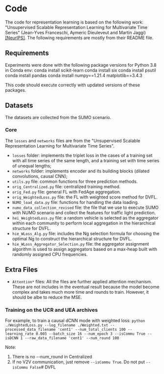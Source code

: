 
# Code

The code for representation learning is based on the following work: "Unsupervised Scalable Representation Learning for Multivariate Time Series" (Jean-Yves Franceschi, Aymeric Dieuleveut and Martin Jaggi) [[NeurIPS]](https://papers.nips.cc/paper/8713-unsupervised-scalable-representation-learning-for-multivariate-time-series). The following requirements are mostly from their README file.

## Requirements

Experiments were done with the following package versions for Python 3.8 in Conda env:
conda install scikit-learn
conda install six
conda install psutil
conda install pandas
conda install numpy==1.21.4 matplotlib==3.4.3

This code should execute correctly with updated versions of these packages.

## Datasets

The datasets are collected from the SUMO scenario.

### Core
The `losses` and `networks` files are from the "Unsupervised Scalable Representation Learning for Multivariate Time Series".
 - `losses` folder: implements the triplet loss in the cases of a training set
   with all time series of the same length, and a training set with time series
   of unequal lengths;
 - `networks` folder: implements encoder and its building blocks (dilated
   convolutions, causal CNN);
 - `utils.py` file: common functions for three prediction methods.
 - `orig_Centralized.py` file: centralized training method.
 - `orig_Fed.py` file: general FL with FedAge aggregation.
 - `orig_WeightedLoss.py` file: the FL with weighted score method for DVFL.
 - `NUMO_load_data.py` file: functions for handling the data loading. 
 - `numo_data_collection_revised` file: the file that we use to execute SUMO with NUMO scenario and collect the features for traffic light prediction.
 - `hei_WeightedLoss.py` file: a random vehicle is selected as the aggregator within each community to perform local aggregation in the hierarchical structure for DVFL.
- `hie_WLoss_Alg.py` file: includes the Ng selection formula for choosing the optimal Ng to construct the hierarchical structure for DVFL.
- `hie_WLoss_Aggregator_Selection.py` file: the aggregator assignment algorithm is used to assign aggregators based on a max-heap built with randomly assigned CPU frequencies.

## Extra Files
 - `Attention*` files: All the files are further applied attention mechanism. These are not includes in the eventual result because the model become complex and takes much more time and rounds to train. However, it should be albe to reduce the MSE.

### Training on the UCR and UEA archives

For example, to train a causal dCNN mode with weighted loss:
`python ./WeightedLoss.py --log_filename ./Weighted.txt --processed_data_filename 'cent1' --num_total_clients 100 --learning_rate 0.003 --batch_size 16 --num_epoch 3 --isCommu True --isDCNN 1 --raw_data_filename 'cent1' --num_round 100`

Note:
1. There is no --num_round in Centralized
2. If no V2V communication, just remove `--isCommu True`. Do not put `--isCommu False`# DVFL
